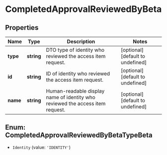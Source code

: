 # CompletedApprovalReviewedByBeta

## Properties

Name | Type | Description | Notes
------------ | ------------- | ------------- | -------------
**type** | **string** | DTO type of identity who reviewed the access item request. | [optional] [default to undefined]
**id** | **string** | ID of identity who reviewed the access item request. | [optional] [default to undefined]
**name** | **string** | Human-readable display name of identity who reviewed the access item request. | [optional] [default to undefined]



## Enum: CompletedApprovalReviewedByBetaTypeBeta


* `Identity` (value: `'IDENTITY'`)



